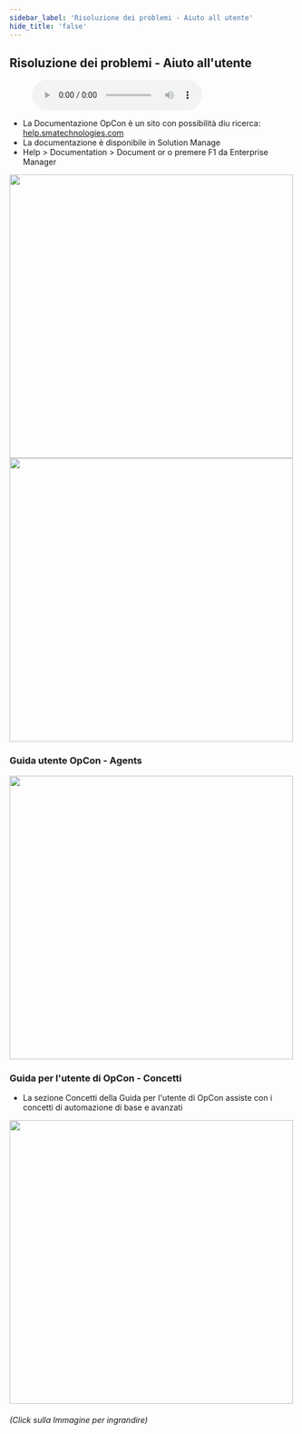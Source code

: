 ```yaml
---
sidebar_label: 'Risoluzione dei problemi - Aiuto all utente'
hide_title: 'false'
---
```


## Risoluzione dei problemi - Aiuto all'utente

<figure>
    <audio
        controls
        src="audiobasic/TroubleshootingOpConUserHelp.mp3">
            Your browser does not support the
            <code>audio</code> element.
    </audio>
</figure>

* La Documentazione OpCon è un sito con possibilità diu ricerca: <a href="https://help.smatechnologies.com" target="_blank">help.smatechnologies.com</a>
* La documentazione è disponibile in Solution Manage
* Help > Documentation > Document or o premere F1 da Enterprise Manager

<a href="imgbasic/273.png" target="_blank"><img src="imgbasic/273.png" width="500"></img></a>  
<a href="imgbasic/274.png" target="_blank"><img src="imgbasic/274.png" width="500"></img></a>  

### Guida utente OpCon - Agents

<a href="imgbasic/275.png" target="_blank"><img src="imgbasic/275.png" width="500"></img></a>    

### Guida per l'utente di OpCon - Concetti

* La sezione Concetti della Guida per l'utente di OpCon assiste con i concetti di automazione di base e avanzati

<a href="imgbasic/277.png" target="_blank"><img src="imgbasic/277.png" width="500"></img></a>  

###### (Click sulla Immagine per ingrandire)